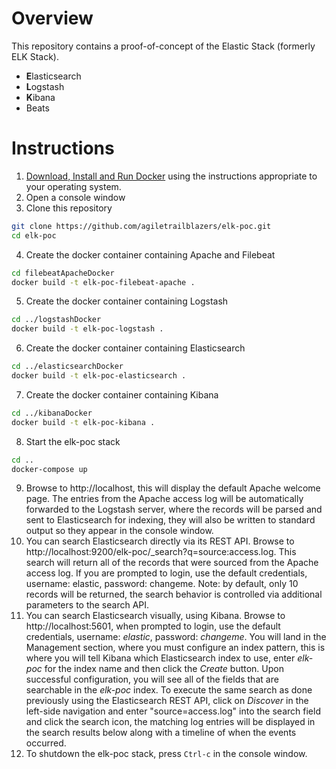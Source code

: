 # Overview
This repository contains a proof-of-concept of the Elastic Stack (formerly ELK Stack).  
- **E**lasticsearch
- **L**ogstash
- **K**ibana
- Beats

# Instructions
1. [Download, Install and Run Docker](https://docs.docker.com/engine/installation/) using the instructions appropriate to your operating system.
2. Open a console window
3. Clone this repository
```bash
git clone https://github.com/agiletrailblazers/elk-poc.git
cd elk-poc
```
4. Create the docker container containing Apache and Filebeat
```bash
cd filebeatApacheDocker
docker build -t elk-poc-filebeat-apache . 
```
5. Create the docker container containing Logstash
```bash
cd ../logstashDocker
docker build -t elk-poc-logstash . 
```
6. Create the docker container containing Elasticsearch
```bash
cd ../elasticsearchDocker
docker build -t elk-poc-elasticsearch . 
```
7. Create the docker container containing Kibana
```bash
cd ../kibanaDocker
docker build -t elk-poc-kibana . 
```
8. Start the elk-poc stack
```bash
cd ..
docker-compose up
```
9. Browse to http://localhost, this will display the default Apache welcome page.  The entries from the Apache access log will be automatically forwarded to the Logstash server, where the records will be parsed and sent to Elasticsearch for indexing, they will also be written to standard output so they appear in the console window.
10. You can search Elasticsearch directly via its REST API.  Browse to http://localhost:9200/elk-poc/_search?q=source:access.log.  This search will return all of the records that were sourced from the Apache access log. If you are prompted to login, use the default credentials, username: elastic, password: changeme. Note: by default, only 10 records will be returned, the search behavior is controlled via additional parameters to the search API.
11. You can search Elasticsearch visually, using Kibana. Browse to http://localhost:5601, when prompted to login, use the default credentials, username: _elastic_, password: _changeme_. You will land in the Management section, where you must configure an index pattern, this is where you will tell Kibana which Elasticsearch index to use, enter _elk-poc_ for the index name and then click the _Create_ button. Upon successful configuration, you will see all of the fields that are searchable in the _elk-poc_ index. To execute the same search as done previously using the Elasticsearch REST API, click on _Discover_ in the left-side navigation and enter "source=access.log" into the search field and click the search icon, the matching log entries will be displayed in the search results below along with a timeline of when the events occurred. 
12. To shutdown the elk-poc stack, press `Ctrl-c` in the console window.
